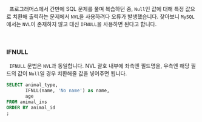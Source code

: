 
&nbsp;&nbsp;프로그래머스에서 간만에 SQL 문제를 풀며 복습하던 중, `Null`인 값에 대해 특정 값으로 치환해 출력하는 문제에서 `NVL`을 사용하려다 오류가 발생했습니다. 찾아보니 `MySQL`에서는 `NVL`이 존재하지 않고 대신 `IFNULL`을 사용하면 된다고 합니다.

<br>

### IFNULL

&nbsp;&nbsp;`IFNULL` 문법은 `NVL`과 동일합니다. NVL 괄호 내부에 좌측엔 필드명을, 우측엔 해당 필드의 값이 `Null`일 경우 치환해줄 값을 넣어주면 됩니다.

```sql
SELECT animal_type,
       IFNLL(name, 'No name') as name,
       age
FROM animal_ins
ORDER BY animal_id
;
```

